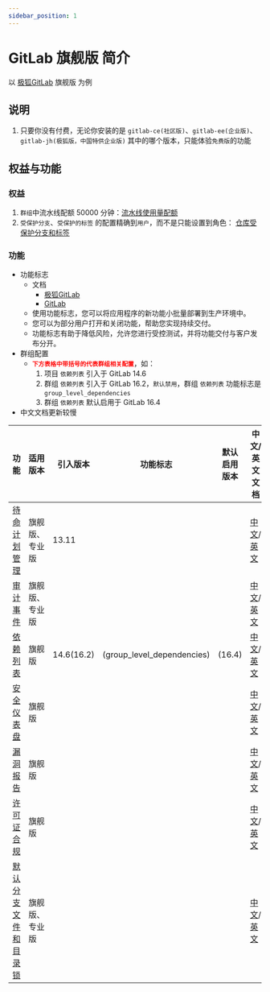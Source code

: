 ```yaml
---
sidebar_position: 1
---
```


# GitLab 旗舰版 简介

以 [极狐GitLab](https://jihulab.com) 旗舰版 为例

## 说明

1. 只要你没有付费，无论你安装的是 `gitlab-ce(社区版)`、`gitlab-ee(企业版)`、`gitlab-jh(极狐版，中国特供企业版)`
   其中的哪个版本，只能体验`免费版`的功能

## 权益与功能

### 权益

1. `群组`中流水线配额 50000 分钟：[流水线使用量配额](pipelines-quota-tab.md)
2. `受保护分支`、`受保护的标签` 的配置精确到`用户`，而不是只能设置到角色：
   [仓库受保护分支和标签](repository-protected-branches-tags.md)

### 功能

- 功能标志
    - 文档
        - [极狐GitLab](https://docs.gitlab.cn/jh/operations/feature_flags.html)
        - [GitLab](https://docs.gitlab.com/ee/operations/feature_flags.html)
    - 使用功能标志，您可以将应用程序的新功能小批量部署到生产环境中。
    - 您可以为部分用户打开和关闭功能，帮助您实现持续交付。
    - 功能标志有助于降低风险，允许您进行受控测试，并将功能交付与客户发布分开。
- 群组配置
    - <strong><font color="red">`下方表格中带括号的代表群组相关配置`</font></strong>，如：
        1. 项目 `依赖列表` 引入于 GitLab 14.6
        2. 群组 `依赖列表` 引入于 GitLab 16.2，`默认禁用`，群组 `依赖列表` 功能标志是 `group_level_dependencies`
        3. 群组 `依赖列表` 默认启用于 GitLab 16.4
- 中文文档更新较慢

| 功能                              | 适用版本    | 引入版本       | 功能标志                       | 默认启用版本 | 中文/英文文档                                                                                                                                                                                                                                                                 |
|---------------------------------|---------|------------|----------------------------|--------|-------------------------------------------------------------------------------------------------------------------------------------------------------------------------------------------------------------------------------------------------------------------------|
| [待命计划管理](oncall-schedules.md)   | 旗舰版、专业版 | 13.11      |                            |        | [中文](https://docs.gitlab.cn/jh/operations/incident_management/oncall_schedules.html)/[英文](https://docs.gitlab.com/ee/operations/incident_management/oncall_schedules.html)                                                                                              |
| [审计事件](audit-events.md)         | 旗舰版、专业版 |            |                            |        | [中文](https://docs.gitlab.cn/jh/administration/audit_events.html)/[英文](https://docs.gitlab.com/ee/administration/audit_events.html)                                                                                                                                      |
| [依赖列表](dependency-list.md)      | 旗舰版     | 14.6(16.2) | (group_level_dependencies) | (16.4) | [中文](https://docs.gitlab.cn/jh/user/application_security/dependency_list/index.html)/[英文](https://docs.gitlab.com/ee/user/application_security/dependency_list/index.html)                                                                                              |
| [安全仪表盘](security-dashboard.md)  | 旗舰版     |            |                            |        | [中文](https://docs.gitlab.cn/jh/user/application_security/security_dashboard/)/[英文](https://docs.gitlab.com/ee/user/application_security/security_dashboard/)                                                                                                            |
| [漏洞报告](vulnerability-report.md) | 旗舰版     |            |                            |        | [中文](https://docs.gitlab.cn/jh/user/application_security/vulnerability_report/)/[英文](https://docs.gitlab.com/ee/user/application_security/vulnerability_report/)                                                                                                        |
| [许可证合规](license-compliance.md)  | 旗舰版     |            |                            |        | [中文](https://docs.gitlab.cn/jh/user/compliance/license_compliance/index.html)/[英文](https://docs.gitlab.com/ee/user/compliance/license_compliance/index.html)                                                                                                            |
| [默认分支文件和目录锁](file-lock.md)      | 旗舰版、专业版 |            |                            |        | [中文](https://docs.gitlab.cn/jh/user/project/file_lock.html#%E9%BB%98%E8%AE%A4%E5%88%86%E6%94%AF%E6%96%87%E4%BB%B6%E5%92%8C%E7%9B%AE%E5%BD%95%E9%94%81-premium-all)/[英文](https://docs.gitlab.com/ee/user/project/file_lock.html#default-branch-file-and-directory-locks) |
